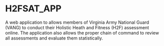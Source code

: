 # H2FSAT_APP
A web application to allows members of Virginia Army National Guard (VANG) to conduct their Holistic Heath and Fitness (H2F) assessment online. The application also allows the proper chain of command to review all assessments and evaluate them statistically.
